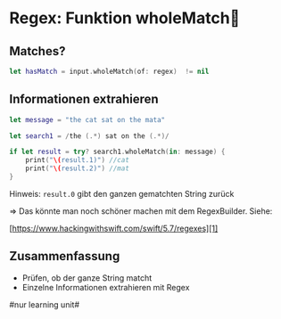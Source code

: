 # Regex: Funktion wholeMatch🧿

## Matches?

```swift
let hasMatch = input.wholeMatch(of: regex)  != nil
```

## Informationen extrahieren

```swift
let message = "the cat sat on the mata"

let search1 = /the (.*) sat on the (.*)/

if let result = try? search1.wholeMatch(in: message) {
    print("\(result.1)") //cat
    print("\(result.2)") //mat
}
```

Hinweis: `result.0` gibt den ganzen gematchten String zurück

=\> Das könnte man noch schöner machen mit dem RegexBuilder. Siehe:

[https://www.hackingwithswift.com/swift/5.7/regexes][1]


## Zusammenfassung
- Prüfen, ob der ganze String matcht
- Einzelne Informationen extrahieren mit Regex

[1]:	https://www.hackingwithswift.com/swift/5.7/regexes

#nur learning unit#